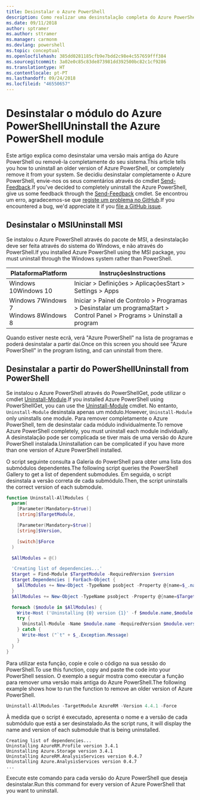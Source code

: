 ```yaml
---
title: Desinstalar o Azure PowerShell
description: Como realizar uma desinstalação completa do Azure PowerShell
ms.date: 09/11/2018
author: sptramer
ms.author: sttramer
ms.manager: carmonm
ms.devlang: powershell
ms.topic: conceptual
ms.openlocfilehash: 385dd0281185cfb9e7bdd2c98e4c557659fff384
ms.sourcegitcommit: 3a02e0c85c83de873981dd392500bc82c1cf9286
ms.translationtype: HT
ms.contentlocale: pt-PT
ms.lasthandoff: 09/24/2018
ms.locfileid: "46550657"
---
```

# <a name="uninstall-the-azure-powershell-module"></a><span data-ttu-id="290ec-103">Desinstalar o módulo do Azure PowerShell</span><span class="sxs-lookup"><span data-stu-id="290ec-103">Uninstall the Azure PowerShell module</span></span>

<span data-ttu-id="290ec-104">Este artigo explica como desinstalar uma versão mais antiga do Azure PowerShell ou removê-la completamente do seu sistema.</span><span class="sxs-lookup"><span data-stu-id="290ec-104">This article tells you how to uninstall an older version of Azure PowerShell, or completely remove it from your system.</span></span> <span data-ttu-id="290ec-105">Se decidiu desinstalar completamente o Azure PowerShell, envie-nos os seus comentários através do cmdlet [Send-Feedback](/powershell/module/azurerm.profile/send-feedback).</span><span class="sxs-lookup"><span data-stu-id="290ec-105">If you've decided to completely uninstall the Azure PowerShell, give us some feedback through the [Send-Feedback](/powershell/module/azurerm.profile/send-feedback) cmdlet.</span></span>
<span data-ttu-id="290ec-106">Se encontrou um erro, agradecemos-se que [registe um problema no GitHub](https://github.com/azure/azure-powershell/issues).</span><span class="sxs-lookup"><span data-stu-id="290ec-106">If you encountered a bug, we'd appreciate it if you [file a GitHub issue](https://github.com/azure/azure-powershell/issues).</span></span>

## <a name="uninstall-msi"></a><span data-ttu-id="290ec-107">Desinstalar o MSI</span><span class="sxs-lookup"><span data-stu-id="290ec-107">Uninstall MSI</span></span>

<span data-ttu-id="290ec-108">Se instalou o Azure PowerShell através do pacote de MSI, a desinstalação deve ser feita através do sistema do Windows, e não através do PowerShell.</span><span class="sxs-lookup"><span data-stu-id="290ec-108">If you installed Azure PowerShell using the MSI package, you must uninstall through the Windows system rather than PowerShell.</span></span>

| <span data-ttu-id="290ec-109">Plataforma</span><span class="sxs-lookup"><span data-stu-id="290ec-109">Platform</span></span> | <span data-ttu-id="290ec-110">Instruções</span><span class="sxs-lookup"><span data-stu-id="290ec-110">Instructions</span></span> |
|----------|--------------|
| <span data-ttu-id="290ec-111">Windows 10</span><span class="sxs-lookup"><span data-stu-id="290ec-111">Windows 10</span></span> | <span data-ttu-id="290ec-112">Iniciar > Definições > Aplicações</span><span class="sxs-lookup"><span data-stu-id="290ec-112">Start > Settings > Apps</span></span> |
| <span data-ttu-id="290ec-113">Windows 7</span><span class="sxs-lookup"><span data-stu-id="290ec-113">Windows 7</span></span> </br><span data-ttu-id="290ec-114">Windows 8</span><span class="sxs-lookup"><span data-stu-id="290ec-114">Windows 8</span></span> | <span data-ttu-id="290ec-115">Iniciar > Painel de Controlo > Programas > Desinstalar um programa</span><span class="sxs-lookup"><span data-stu-id="290ec-115">Start > Control Panel > Programs > Uninstall a program</span></span> |

<span data-ttu-id="290ec-116">Quando estiver neste ecrã, verá "Azure PowerShell" na lista de programas e poderá desinstalar a partir daí.</span><span class="sxs-lookup"><span data-stu-id="290ec-116">Once on this screen you should see "Azure PowerShell" in the program listing, and can uninstall from there.</span></span>

## <a name="uninstall-from-powershell"></a><span data-ttu-id="290ec-117">Desinstalar a partir do PowerShell</span><span class="sxs-lookup"><span data-stu-id="290ec-117">Uninstall from PowerShell</span></span>

<span data-ttu-id="290ec-118">Se instalou o Azure PowerShell através do PowerShellGet, pode utilizar o cmdlet [Uninstall-Module](/powershell/module/powershellget/uninstall-module).</span><span class="sxs-lookup"><span data-stu-id="290ec-118">If you installed Azure PowerShell using PowerShellGet, you can use the [Uninstall-Module](/powershell/module/powershellget/uninstall-module) cmdlet.</span></span> <span data-ttu-id="290ec-119">No entanto, `Uninstall-Module` desinstala apenas um módulo.</span><span class="sxs-lookup"><span data-stu-id="290ec-119">However, `Uninstall-Module` only uninstalls one module.</span></span> <span data-ttu-id="290ec-120">Para remover completamente o Azure PowerShell, tem de desinstalar cada módulo individualmente.</span><span class="sxs-lookup"><span data-stu-id="290ec-120">To remove Azure PowerShell completely, you must uninstall each module individually.</span></span> <span data-ttu-id="290ec-121">A desinstalação pode ser complicada se tiver mais de uma versão do Azure PowerShell instalada.</span><span class="sxs-lookup"><span data-stu-id="290ec-121">Uninstallation can be complicated if you have more than one version of Azure PowerShell installed.</span></span>

<span data-ttu-id="290ec-122">O script seguinte consulta a Galeria do PowerShell para obter uma lista dos submódulos dependentes.</span><span class="sxs-lookup"><span data-stu-id="290ec-122">The following script queries the PowerShell Gallery to get a list of dependent submodules.</span></span> <span data-ttu-id="290ec-123">Em seguida, o script desinstala a versão correta de cada submódulo.</span><span class="sxs-lookup"><span data-stu-id="290ec-123">Then, the script uninstalls the correct version of each submodule.</span></span>

```powershell
function Uninstall-AllModules {
  param(
    [Parameter(Mandatory=$true)]
    [string]$TargetModule,

    [Parameter(Mandatory=$true)]
    [string]$Version,

    [switch]$Force
  )

  $AllModules = @()

  'Creating list of dependencies...'
  $target = Find-Module $TargetModule -RequiredVersion $version
  $target.Dependencies | ForEach-Object {
    $AllModules += New-Object -TypeName psobject -Property @{name=$_.name; version=$_.requiredversion}
  }
  $AllModules += New-Object -TypeName psobject -Property @{name=$TargetModule; version=$Version}

  foreach ($module in $AllModules) {
    Write-Host ('Uninstalling {0} version {1}' -f $module.name,$module.version)
    try {
      Uninstall-Module -Name $module.name -RequiredVersion $module.version -Force:$Force -ErrorAction Stop
    } catch {
      Write-Host ("`t" + $_.Exception.Message)
    }
  }
}
```

<span data-ttu-id="290ec-124">Para utilizar esta função, copie e cole o código na sua sessão do PowerShell.</span><span class="sxs-lookup"><span data-stu-id="290ec-124">To use this function, copy and paste the code into your PowerShell session.</span></span> <span data-ttu-id="290ec-125">O exemplo a seguir mostra como executar a função para remover uma versão mais antiga do Azure PowerShell.</span><span class="sxs-lookup"><span data-stu-id="290ec-125">The following example shows how to run the function to remove an older version of Azure PowerShell.</span></span>

```powershell
Uninstall-AllModules -TargetModule AzureRM -Version 4.4.1 -Force
```

<span data-ttu-id="290ec-126">À medida que o script é executado, apresenta o nome e a versão de cada submódulo que está a ser desinstalado.</span><span class="sxs-lookup"><span data-stu-id="290ec-126">As the script runs, it will display the name and version of each submodule that is being uninstalled.</span></span>

```output
Creating list of dependencies...
Uninstalling AzureRM.Profile version 3.4.1
Uninstalling Azure.Storage version 3.4.1
Uninstalling AzureRM.AnalysisServices version 0.4.7
Uninstalling Azure.AnalysisServices version 0.4.7
...
```

<span data-ttu-id="290ec-127">Execute este comando para cada versão do Azure PowerShell que deseja desinstalar.</span><span class="sxs-lookup"><span data-stu-id="290ec-127">Run this command for every version of Azure PowerShell that you want to uninstall.</span></span>
